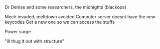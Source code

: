 Dr Denise and some researchers, the midnights (blackops)

Mech invaded, meltdown avoided
Computer server doesnt have the new keycodes
Get a new one so we can access the stuffs

Power surge

"ill thug it out with structure"
